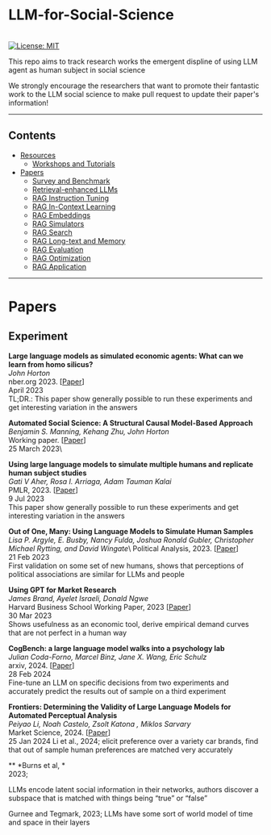 # LLM-for-Social-Science

\
[![License: MIT](https://img.shields.io/badge/License-MIT-green.svg)](https://opensource.org/licenses/MIT)



This repo aims to track research works the emergent displine of using LLM agent as human subject in social science

We strongly encourage the researchers that want to promote their fantastic work to the LLM social science to make pull request to update their paper's information!


--- 

## Contents

- [Resources](#resources)
  - [Workshops and Tutorials](#workshops-and-tutorials)
- [Papers](#papers)
  - [Survey and Benchmark](#survey-and-benchmark)
  - [Retrieval-enhanced LLMs](#retrieval-enhanced-llms)
  - [RAG Instruction Tuning](#rag-instruction-tuning)
  - [RAG In-Context Learning](#rag-in-context-learning)
  - [RAG Embeddings](#rag-embeddings)
  - [RAG Simulators](#rag-simulators)
  - [RAG Search](#rag-search)
  - [RAG Long-text and Memory](#rag-long-text-and-memory)
  - [RAG Evaluation](#rag-evaluation)
  - [RAG Optimization](#rag-optimization)
  - [RAG Application](#rag-application)



--- 

# Papers 

## Experiment

**Large language models as simulated economic agents: What can we learn from homo silicus?** \
*John Horton* \
nber.org 2023. [[Paper](https://www.nber.org/papers/w31122)]\
April 2023\
TL;DR.: This paper show generally possible to run these experiments and get interesting variation in the answers

**Automated Social Science: A Structural Causal Model-Based Approach** \
*Benjamin S. Manning, Kehang Zhu, John Horton* \
Working paper. [[Paper](https://kehang-zhu.github.io/files/rs.pdf)] \
25 March 2023\

**Using large language models to simulate multiple humans and replicate human subject studies** \
*Gati V Aher, Rosa I. Arriaga, Adam Tauman Kalai* \
PMLR, 2023. [[Paper](https://arxiv.org/abs/2208.10264)]\
9 Jul 2023\
This paper show generally possible to run these experiments and get interesting variation in the answers


**Out of One, Many: Using Language Models to Simulate Human Samples** \
*Lisa P. Argyle, E. Busby, Nancy Fulda, Joshua Ronald Gubler, Christopher Michael Rytting, and David Wingate*\ 
Political Analysis, 2023. [[Paper](https://www.cambridge.org/core/journals/political-analysis/article/abs/out-of-one-many-using-language-models-to-simulate-human-samples/035D7C8A55B237942FB6DBAD7CAA4E49)]\
21 Feb 2023\
First validation on some set of new humans, shows that perceptions of political associations are similar for LLMs and people

**Using GPT for Market Research** \
*James Brand, Ayelet Israeli, Donald Ngwe* \
Harvard Business School Working Paper, 2023 [[Paper](https://www.hbs.edu/ris/Publication%20Files/23-062_b8fbedcd-ade4-49d6-8bb7-d216650ff3bd.pdf)]\
30 Mar 2023 \
Shows usefulness as an economic tool, derive empirical demand curves that are not perfect in a human way

**CogBench: a large language model walks into a psychology lab** \
*Julian Coda-Forno, Marcel Binz, Jane X. Wang, Eric Schulz* \
arxiv, 2024. [[Paper](https://arxiv.org/abs/2402.18225)]\
28 Feb 2024\
Fine-tune an LLM on specific decisions from two experiments and accurately predict the results out of sample on a third experiment

**Frontiers: Determining the Validity of Large Language Models for Automated Perceptual Analysis** \
*Peiyao Li, Noah Castelo, Zsolt Katona , Miklos Sarvary* \
Market Science, 2024. [[Paper](https://pubsonline.informs.org/doi/10.1287/mksc.2023.0454)]\
25 Jan 2024
Li et al., 2024; 
elicit preference over a variety car brands, find that out of sample human preferences are matched very accurately

** 
*Burns et al, *\
2023; 

LLMs encode latent social information in their networks, authors discover a subspace that is matched with things being “true” or “false” 

Gurnee and Tegmark, 2023; LLMs have some sort of world model of time and space in their layers



